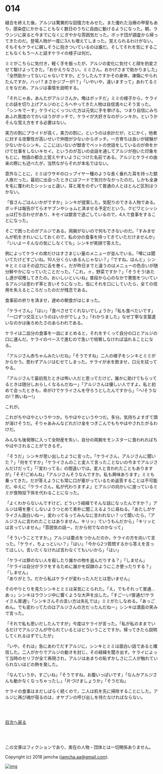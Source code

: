 # 014

縫合を終えた後，アルジは驚異的な回復力をみせた。また優れた治療の甲斐もあり，感染症にかかることもなく数日のうちに自由に動けるようになった。朝，ラウンジに戻ると今までになくにぎやかな雰囲気だった。ボッチ団が調査から帰ってきたのだ。登場人物が一度に3人も増えてしまった。覚えられるわけがない。そもそもケライに親しそうに抱きついているのは誰だ。そしてそれを気にすることもなくもう一人と話すケライの様子は何だ。  

ミミがこちらに気付き，軽く手を振ったが，アルジの変化に気付くと顔を豹変させて駆けよってきた。「おかえりなさい，ミミさん。おかげさまで助かりました」「全然助かってないじゃないですか。どうしたんですかその身体，凍傷にやられたんですか，ハッ!？まさかジブーが!？」「いやいや，違いますって」あわてるミミをなだめ，アルジは事情を説明する。  

「それじゃあ，あんたがアルジさんか。俺はボッチだ」ミミの様子から，ケライとの話を切り上げアルジのところへやってきた人物は自信満々にそう言った。「シンキでーす」ケライにくっついた方は元気に手を挙げる。つまり自信にみちあふれ態度のでかいほうがボッチで，ケライが大好きなのがシンキか。というかそんな覚え方をする必要はない。  

実力の割にプライドが高く，実力の割に，というのは余計だが，とにかく，他者に対する攻撃性が高いせいで仲間が少ないからボッチ。一方育ちは良いが経験が少ないからシンキ。ここにはいないが獣舎でペットの世話をしているのが命をかけて仕事をしないキセイ。というのが互いの会話を通してアルジが抱いた印象をもとに，物語の都合上覚えやすいようにつけた名前である。アルジとケライの由来の際にも述べたが，当然ながらそれが本名ではない。  

意外なことに，ミミはウサギのロップイヤー種のような長く垂れた耳を持った獣人族だった。最初に出会ったときにはフードで気付かなかったのだ。しかも全身を毛に覆われたシッショと違い，耳と尾をのぞいて普通の人とほとんど区別はつかない。  

「皆さんごはんいかがですか」シンキが提案した。気配りのできる人物である。ボッチは報告がてらオヤブンやショムと済ませる予定だという。クビワとシッショは打ち合わせがあり，キセイは獣舎で過ごしているので，4人で食事をすることになった。  

そこで困ったのがアルジである。両腕がないので何もできないのだ。「すみませんが机をきれいにしておくので，私の分の食事を持ってきていただけませんか」「いいよーそんなの気にしなくても」シンキが笑顔で答えた。  

例によってケライの席だけはすさまじい量のメニューが並んでいる。「噂には聞いてたけどすごいね。10人分くらいあるんじゃない？」「ですね，ほんと」シンキとミミはその迫力に舌を巻く。だが昨日までと違うのはメニューの色合いが随分鮮やかになっていたことだった。「これ，ㇰ，野菜ですか？」「そうそう!あたし達が収穫してきたの。おいしいといいね」普段から心のなかで悪態をついているアルジは思わず草と言いそうになった。仮にそれを口にしていたら，全ての信用を失えるところだったのだが残念である。  

食事前の祈りを済ませ，遅めの朝食がはじまった。  

「ケライさん」「はい」「食べさせてくれないでしょうか」「私も食べたいです」「一口ずつ交互というのはいかがでしょう」「わかりました」なぜ丁寧な言葉遣いなのかは後ろめたさのあらわれである。  

ケライは二皿分の食事を一皿にまとめると，それをすくって自分の口とアルジの口に運んだ。ケライのペースで進むので急いで咀嚼しなければ溢れることになる。  

「アルジさん赤ちゃんみたいだね」「そうですね」二人の様子をシンキとミミがからかう。思わずアルジはむせてしまった。ケライが水を飲ませ，口元を拭ってやる。  

「アルジさんて最初見たときは怖い人だと思ってたけど，誰かに助けてもらってるときは随分しおらしくなるんだねー」「アルジさんは優しい人ですよ。私と初めて会ったときも，命がけでケライさんを守ろうとしたんですから」「へ!そうなの!？熱いねー!」  

これが。  

これがちやほやというやつか。ちやほやというやつだ。多分。気持ちよすぎて頭が溶けそうだ。そりゃあみんなどれだけ金をつぎこんでもちやほやされたがるわけだ。  

みんなも後発隊に入って全財産を失い，自分の両腕をモンスターに食われればちやほやされることができるぞ。  

「そうだ」シンキが思い出したように言った。「ケライさん，アルジさんに聞いた？」「何をですか」「ケライさんのこと変人て言ったことないの今までアルジさんだけだって」「『変わってる』の間違いでは。変人と言われたこともありますが」「そそ!ごめんね」「アルジさんそうなんですか。私も興味あります」ミミも乗ってきた。だが答えようにも常に口が塞がっているため返答することは不可能だ。ゆえに「ケライさん，私が代わりますよ」とアルジの向かいに座っているミミが食物投下係を代わることになった。  

「よくわからないんですけど，どういう経緯でそんな話になったんですか？」アルジは場を悪くしないようつとめて素朴に聞こえるように尋ねる。「あたしがケライさん面白いねー，変わってるってみんなに言われない？って聞いたら，『アルジさんに言われたことはありません，キリッ』ていうもんだから」「キリッとは言っていません」「雰囲気の話ー。だから何でなのかなって」  

「そういうことですか。」アルジは要点をつかんだのか，ケライの方を向いて言った。「ケライ，ちょっといい？」「はい」「今から2つ質問するから答えを言ってほしい。言いたくなければ言わなくてもいいから」「はい」  

「ケライは罪のない人を殺したり誰かの物を盗んだりする？」「しません」  
「ケライは自分がラクをするために誰かを奴隷のようにこき使ったりする？」「しません」  
「ありがとう。だから私はケライが変わった人だとは思いません」  

そのやりとりを見たシンキとミミは呆気にとられた。「え，でもそれって普通…あっ」シンキはラウンジ中に響くような大声を出した。「すごーい!普通だ!ケライさん普通!」「シンキさんその言い方は失礼では」ミミがたしなめる。「あっごめん。でも変わってたのはアルジさんの方だったんだねー」シンキは満面の笑みで言った。  

「それで私も思いだしたんですが」今度はケライが言った。「私が私のままでいるだけでアルジさんが守られているとはどういうことですか。帰ってきたら説明してくれるはずでしたが」  

「いや，それは」急にあわてだすアルジに，シンキとミミは面白い話であると確信した。二人がかりでアルジの動きを封じ，その経緯を聞き出す。ケライによって当時のセリフが全て再現され，アルジはあまりの恥ずかしさに二人が触れていられないほどの熱を発した。  

「なんていうか，すごいね」「そうですね，お腹いっぱいです」「なんかアルジさんも動かなくなっちゃったし」「片づけましょうか」「そうだね」  

ケライの食事はまだしばらく続くので，二人は机を先に掃除することにした。アルジに再び魂が宿るのは，オヤブンの呼び出しを待たなければならない。  

<br>  
<br>  

[目次へ戻る](https://github.com/jamcha-aa/OblivionReports/blob/master/README.md)  

<br>  
<br>  

この文章はフィクションであり，実在の人物・団体とは一切関係ありません。  

Copyright (c) 2018 jamcha (jamcha.aa@gmail.com).  

[![img](http://i.creativecommons.org/l/by-nc-sa/4.0/88x31.png)](http://creativecommons.org/licenses/by-nc-sa/4.0/deed)